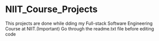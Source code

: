 # NIIT_Course_Projects
This projects are done while dding my Full-stack Software Engineering Course at NIIT.(Important) Go through the readme.txt file before editing code
